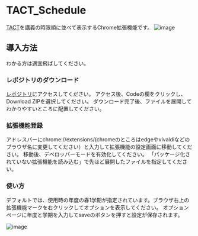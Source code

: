 # TACT_Schedule
[TACT](https://tact.ac.thers.ac.jp/portal)を講義の時限順に並べて表示するChrome拡張機能です。
![image](https://github.com/user-attachments/assets/20000295-a75c-4a7f-80d9-3118cb944c71)


## 導入方法
わかる方は適宜飛ばしてください。
### レポジトリのダウンロード
[レポジトリ](https://github.com/CS-Kmkm/TACT_Schedule)にアクセスしてください。
アクセス後、Codeの欄をクリックし、Download ZIPを選択してください。
ダウンロード完了後、ファイルを展開してわかりやすいところに配置してください。

### 拡張機能登録 
アドレスバーにchrome://extensions/(chromeのところはedgeやvivaldiなどのブラウザ名に変更してください）と入力して拡張機能の設定画面に移動してください。
移動後、デベロッパーモードを有効化してください。
「パッケージ化されていない拡張機能を読み込む」で先ほど展開したファイルを指定してください。

### 使い方
デフォルトでは、使用時の年度の春1学期が指定されています。ブラウザ右上の拡張機能マークを右クリックしてオプションを表示してください。
オプションページに年度と学期を入力してsaveのボタンを押すと設定が保存されます。

![image](https://github.com/user-attachments/assets/f3e424c2-abb3-452f-8a2e-7344c192eeb7)
